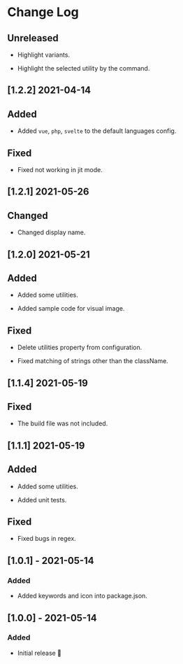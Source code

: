 # Change Log

## Unreleased

- Highlight variants.

- Highlight the selected utility by the command.

## [1.2.2] 2021-04-14

## Added

- Added `vue`, `php`, `svelte` to the default languages config.

## Fixed

- Fixed not working in jit mode.

## [1.2.1] 2021-05-26

## Changed

- Changed display name.

## [1.2.0] 2021-05-21

## Added

- Added some utilities.

- Added sample code for visual image.

## Fixed

- Delete utilities property from configuration.

- Fixed matching of strings other than the className.

## [1.1.4] 2021-05-19

## Fixed

- The build file was not included.

## [1.1.1] 2021-05-19

## Added

- Added some utilities.

- Added unit tests.

## Fixed

- Fixed bugs in regex.

## [1.0.1] - 2021-05-14

### Added

- Added keywords and icon into package.json.

## [1.0.0] - 2021-05-14

### Added

- Initial release 🎉
